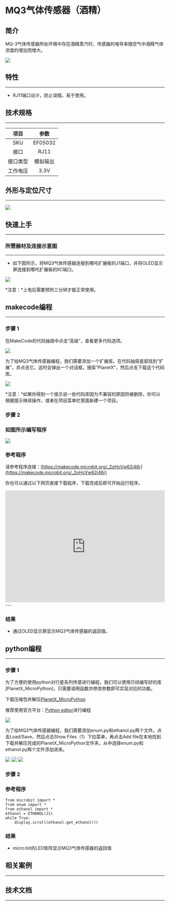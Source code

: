 # MQ3气体传感器（酒精）

## 简介
MQ-3气体传感器所处环境中存在酒精蒸汽时，传感器的电导率随空气中酒精气体浓度的增加而增大。

![](./images/05032_01.png)

## 特性
---
- RJ11端口设计，防止误插，易于使用。
## 技术规格
---

项目 | 参数 
:-: | :-: 
SKU|EF05032
接口|RJ11
接口类型|模拟输出
工作电压|3.3V






## 外形与定位尺寸
---


![](./images/05032_02.png)


## 快速上手
---

### 所需器材及连接示意图
---

- 如下图所示，将MQ3气体传感器连接到哪吒扩展板的J1端口，并将OLED显示屏连接到哪吒扩展板的IIC端口。


![](./images/05032_03.png)

*注意：*上电后需要预热三分钟才能正常使用。

## makecode编程
---

### 步骤 1
在MakeCode的代码抽屉中点击“高级”，查看更多代码选项。

![](./images/05001_04.png)

为了给MQ3气体传感器编程，我们需要添加一个扩展库。在代码抽屉底部找到“扩展”，并点击它。这时会弹出一个对话框，搜索”PlanetX“，然后点击下载这个代码库。

![](./images/05001_05.png)

*注意：*如果你得到一个提示说一些代码库因为不兼容的原因将被删除，你可以根据提示继续操作，或者在项目菜单栏里面新建一个项目。
### 步骤 2
### 如图所示编写程序

![](./images/05032_06.png)


### 参考程序
请参考程序连接：[https://makecode.microbit.org/_2oHcVw62j46r](https://makecode.microbit.org/_2oHcVw62j46r)

你也可以通过以下网页直接下载程序，下载完成后即可开始运行程序。

<div style="position:relative;height:0;padding-bottom:70%;overflow:hidden;"><iframe style="position:absolute;top:0;left:0;width:100%;height:100%;" src="https://makecode.microbit.org/#pub:_2oHcVw62j46r" frameborder="0" sandbox="allow-popups allow-forms allow-scripts allow-same-origin"></iframe></div>  
---

### 结果
- 通过OLED显示屏显示MQ3气体传感器的返回值。

## python编程
---


### 步骤 1
为了方便的使用python对行星系列传感进行编程，我们可以使用已经编写好的库[PlanetX_MicroPython]，只需要调用函数并修改参数即可实现对应的功能。

下载压缩包并解压[PlanetX_MicroPython](https://github.com/lionyhw/PlanetX_MicroPython/archive/master.zip)

推荐使用官方平台：[Python editor](https://python.microbit.org/v/2.0)进行编程

![](./images/05001_07.png)

为了给MQ3气体传感器编程，我们需要添加enum.py和ethanol.py两个文件。点击Load/Save，然后点击Show Files（1）下拉菜单，再点击Add file在本地找到下载并解压完成的PlanetX_MicroPython文件夹，从中选择enum.py和ethanol.py两个文件添加进来。

![](./images/05001_08.png)
![](./images/05001_09.png)
![](./images/05032_10.png)

### 步骤 2
### 参考程序
```
from microbit import *
from enum import *
from ethanol import *
ethanol = ETHANOL(J1)
while True:
    display.scroll(ethanol.get_ethanol())
```


### 结果
- micro:bit的LED矩阵显示MQ3气体传感器的返回值
## 相关案例
---

## 技术文档
---
